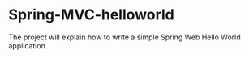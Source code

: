 # Spring-MVC-helloworld
The project will explain how to write a simple Spring Web Hello World application.
